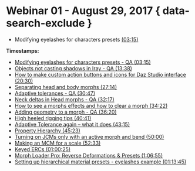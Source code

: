 # Webinar 01 - August 29, 2017 { data-search-exclude }

<div class="responsive-container"><div id="player"></div></div>
<script>
  var tag = document.createElement('script');
  tag.src = "https://www.youtube.com/iframe_api";
  var firstScriptTag = document.getElementsByTagName('script')[0];
  firstScriptTag.parentNode.insertBefore(tag, firstScriptTag);
  var player;
  function onYouTubeIframeAPIReady() {
    player = new YT.Player('player', {
      videoId: 'vkNucCvoMbg',
    });
  }
  function setCurrentTime(slideNum) {
    var object = [ 195, 818 , 1230, 1634, 1847, 1937, 2062, 2180, 2441 ,2595, 2723, 3000, 3153,3625, 4015, 4425];
    player.seekTo(object[slideNum]);
  }
</script>

* Modifying eyelashes for characters presets <a href="javascript:void(0);" onclick="setCurrentTime(0)">(03:15)</a>

<strong>Timestamps:</strong>
<ul>
 	<li><a href="javascript:void(0);" onclick="setCurrentTime(0)">Modifying eyelashes for characters presets - QA (03:15)</a></li>
 	<li><a href="javascript:void(0);" onclick="setCurrentTime(1)">Objects not casting shadows in Iray - QA (13:38)</a></li>
 	<li><a href="javascript:void(0);" onclick="setCurrentTime(2)">How to make custom action buttons and icons for Daz Studio interface (20:30)</a></li>
    <li><a href="javascript:void(0);" onclick="setCurrentTime(3)">Separating head and body morphs (27:14)</a></li>
    <li><a href="javascript:void(0);" onclick="setCurrentTime(4)">Adaptive tolerances - QA (30:47)</a></li>
    <li><a href="javascript:void(0);" onclick="setCurrentTime(5)">Neck deltas in Head morphs - QA (32:17)</a></li>
    <li><a href="javascript:void(0);" onclick="setCurrentTime(6)">How to see a morphs effects and how to clear a morph (34:22)</a></li>
    <li><a href="javascript:void(0);" onclick="setCurrentTime(7)">Adding geometry to a morph - QA (36:20)</a></li>
    <li><a href="javascript:void(0);" onclick="setCurrentTime(8)">High heeled rigging tips (40:41)</a></li>
    <li><a href="javascript:void(0);" onclick="setCurrentTime(9)">Adaptive Tolerance again – what it does (43:15)</a></li>
    <li><a href="javascript:void(0);" onclick="setCurrentTime(10)">Property Hierarchy (45:23)</a></li>
    <li><a href="javascript:void(0);" onclick="setCurrentTime(11)">Turning on JCMs only with an active morph and bend (50:00)</a></li>
    <li><a href="javascript:void(0);" onclick="setCurrentTime(12)">Making an MCM for a scale (52:33) </a></li>
    <li><a href="javascript:void(0);" onclick="setCurrentTime(13)">Keyed ERCs (01:00:25)</a></li>
    <li><a href="javascript:void(0);" onclick="setCurrentTime(14)">Morph Loader Pro: Reverse Deformations & Presets (1:06:55)</a></li>
    <li><a href="javascript:void(0);" onclick="setCurrentTime(15)">Setting up hierarchical material presets - eyelashes example (01:13:45)</a></li>
</ul>

